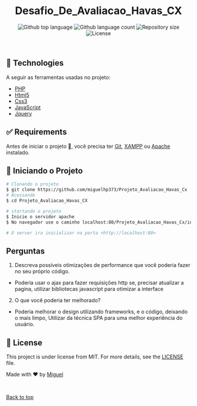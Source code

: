 
<h1 align="center">Desafio_De_Avaliacao_Havas_CX</h1>

<p align="center">
  <img alt="Github top language" src="https://img.shields.io/github/languages/top/miguelhp373/Projeto_Avaliacao_Havas_Cx?color=56BEB8">

  <img alt="Github language count" src="https://img.shields.io/github/languages/count/miguelhp373/Projeto_Avaliacao_Havas_Cx?color=56BEB8">

  <img alt="Repository size" src="https://img.shields.io/github/repo-size/miguelhp373/Projeto_Avaliacao_Havas_Cx?color=56BEB8">

  <img alt="License" src="https://img.shields.io/github/license/miguelhp373/Projeto_Avaliacao_Havas_Cx?color=56BEB8">

</p>



<br>

## :rocket: Technologies ##
A seguir as ferramentas usadas no projeto:

- [PHP](https://www.php.net/)
- [Html5](https://www.w3.org/html/)
- [Css3](https://www.w3schools.com/css/)
- [JavaScript](https://www.javascript.com/)
- [Jquery](https://jquery.com/)

## :white_check_mark: Requirements ##

Antes de iniciar o projeto :checkered_flag:, você precisa ter [Git](https://git-scm.com), [XAMPP](https://www.apachefriends.org/pt_br/index.html) ou [Apache](https://www.apache.org/) instalado.

## :checkered_flag: Iniciando o Projeto ##

```bash
# Clonando o projeto
$ git clone https://github.com/miguelhp373/Projeto_Avaliacao_Havas_Cx
# Acessando
$ cd Projeto_Avaliacao_Havas_CX

# startando o projeto
$ Inicie o servidor apache
$ No navegador use o caminho localhost:80/Projeto_Avaliacao_Havas_Cx/index.php

# O server ira inicializar na porta <http://localhost:80>
```
## Perguntas

1. Descreva possíveis otimizações de performance que você poderia fazer no seu
próprio código.

- Poderia usar o ajax para fazer requisições http se, precisar atualizar a pagina, utilizar bibliotecas javascript para otimizar a interface

2. O que você poderia ter melhorado?

- Poderia melhorar o design utilizando frameworks, e o código, deixando o mais limpo, Utilizar da técnica SPA para uma melhor experiência do usuário.


## :memo: License ##

This project is under license from MIT. For more details, see the [LICENSE](LICENSE.md) file.


Made with :heart: by <a href="https://github.com/{{YOUR_GITHUB_USERNAME}}" target="_blank"> Miguel</a>

&#xa0;

<a href="#top">Back to top</a>
